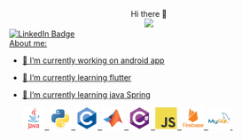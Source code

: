 <div id="header" align="center">
  Hi there 👋
  </div>
<div id="header" align="center">
  
  <img src="https://media4.giphy.com/media/V4NSR1NG2p0KeJJyr5/giphy.gif?cid=ecf05e47xia4wyyslkzbry37f4xvmtcuu07urmiqx729ffi0&rid=giphy.gif&ct=g" width="100"/>
</div>
<div id="badges">
  <a href="https://www.linkedin.com/in/hava-g%C3%BCndo%C4%9Fan-3bba91135/">
    <img src="https://media4.giphy.com/media/V4NSR1NG2p0KeJJyr5/giphy.gif?cid=ecf05e47xia4wyyslkzbry37f4xvmtcuu07urmiqx729ffi0&rid=giphy.gif&ct=g" alt="LinkedIn Badge"/>
</div>
About me:
  
- 🔭 I’m currently working on android app

- 🌱 I’m currently learning flutter

- 🌱 I’m currently learning java Spring

  <div>
  <img src="https://github.com/devicons/devicon/blob/master/icons/java/java-original-wordmark.svg" title="Java" alt="Java" width="40" height="40"/>&nbsp;
  <img src="https://github.com/devicons/devicon/blob/master/icons/python/python-original.svg" title="Python" alt="Python" width="40" height="40"/>&nbsp;
    <img src="https://github.com/devicons/devicon/blob/master/icons/c/c-original.svg" title="c" alt="c " width="40" height="40"/>&nbsp;
    <img src="https://github.com/devicons/devicon/blob/master/icons/matlab/matlab-original.svg" title="matlab" alt="matlab " width="40" height="40"/>&nbsp;
  <img src="https://github.com/devicons/devicon/blob/master/icons/csharp/csharp-original.svg" title="csharp" alt="csharp " width="40" height="40"/>&nbsp;
  <img src="https://github.com/devicons/devicon/blob/master/icons/javascript/javascript-original.svg" title="JavaScript" alt="JavaScript" width="40" height="40"/>&nbsp;
  <img src="https://github.com/devicons/devicon/blob/master/icons/firebase/firebase-plain-wordmark.svg" title="Firebase" alt="Firebase" width="40" height="40"/>&nbsp;
  <img src="https://github.com/devicons/devicon/blob/master/icons/mysql/mysql-original-wordmark.svg" title="MySQL"  alt="MySQL" width="40" height="40"/>&nbsp;
</div>

